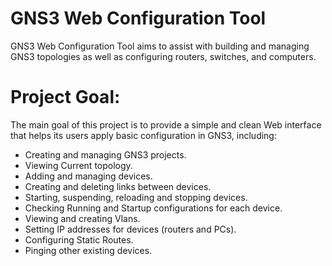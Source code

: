 # GNS3 Web Configuration Tool

GNS3 Web Configuration Tool aims to assist with building and managing GNS3 topologies as well as configuring routers, switches, and computers.

# Project Goal:

The main goal of this project is to provide a simple and clean Web interface that helps its users apply basic configuration in GNS3, including:
 - Creating and managing GNS3 projects.
 - Viewing Current topology.
 - Adding and managing devices.
 - Creating and deleting links between devices.
 - Starting, suspending, reloading and stopping devices.
 - Checking Running and Startup configurations for each device.
 - Viewing and creating Vlans.
 - Setting IP addresses for devices (routers and PCs).
 - Configuring Static Routes.
 - Pinging other existing devices.
